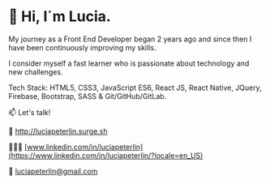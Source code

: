 # 👋 Hi, I´m Lucia.

My journey as a Front End Developer began 2 years ago and since then I have been continuously improving my skills.

I consider myself a fast learner who is passionate about technology and new challenges.

Tech Stack: HTML5, CSS3, JavaScript ES6, React JS, React Native, JQuery, Firebase, Bootstrap, SASS & Git/GitHub/GitLab.


📫 Let's talk!


💼 http://luciapeterlin.surge.sh

👩🏻‍💻 [www.linkedin.com/in/luciapeterlin](https://www.linkedin.com/in/luciapeterlin/?locale=en_US)

📮 luciapeterlin@gmail.com 

